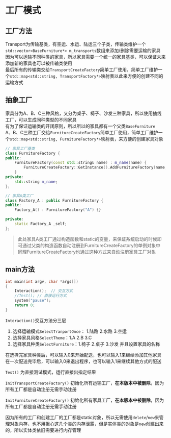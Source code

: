 <!--
 * @Version: 
 * @Autor: LC
 * @Date: 2021-11-30 15:04:26
 * @LastEditors: LC
 * @LastEditTime: 2021-12-01 11:50:30
 * @Description: 工厂模式
-->
# 工厂模式

## 工厂方法

Transport为传输基类，有空运、水运、陆运三个子类，传输类维护一个`std::vector<BaseFurniture*> m_transports`数组来添加/删除需要运输的家具  
因为可以运输不同种类的家具，所以家具需要一个统一的家具基类，可以保证未来添加新的家具也可以被传输类使用  
最后所有的传输类交给`TransportCreateFactory`简单工厂使用，简单工厂维护一个`std::map<std::string, TransportFactory*>`映射表以此来方便的创建不同的运输方式

## 抽象工厂

家具分为A、B、C三种风格，又分为桌子、椅子、沙发三种家具，所以使用抽线工厂，可以生成同种类型的不同家具  
有为了保证运输类的开闭原则，所以所以的家具都有一个父类`BaseFurniture`  
A、B、C三种工厂交给`FurnitureCreateFactory`简单工厂使用，简单工厂维护一个`std::map<std::string, FurnitureFactory*>`映射表，来方便的创建家具对象

```cpp
// 家具工厂基类
class FurnitureFactory {
public:
	FurnitureFactory(const std::string& name) : m_name(name) {
		FurnitureCreateFactory::GetInstance().AddFurnitureFactory(name, this);
	}
private:
	std::string m_name;
};

// 家具A类工厂
class Factory_A : public FurnitureFactory {
public:
	Factory_A() : FurnitureFactory("A") {}

private:
	static Factory_A _self;
};
```

> 此处家具A类工厂通过构造函数和static的变量，来保证系统启动的时候即可通过父类的构造函数自动注册到FurnitureCreateFactory的单例对象中  
> 同理FurnitureCreateFactory也通过这种方式来自动注册家具工厂对象  

## main方法

```cpp
int main(int argv, char *args[])
{
    Interaction();  // 交互方式
    //Test(); // 直接运行方式
    system("pause");
    return 0;
}
```

`Interaction()`交互方法分三层  

1. 选择运输模式`SelectTranportOnce`： 1.陆路 2.水路 3.空运
2. 选择家具风格`SelectTheme`：1.A 2.B 3.C
3. 选择家具种类`SelectFurniture`：1.椅子 2.桌子 3.沙发 并且设置家具的名称

在选择完家具种类后，可以输入0来开始配送，也可以输入1来继续添加其他家具  
在一次配送完毕后，可以输入0来退出程序，也可以输入1来继续其他方式的配送

`Test()` 为直接测试模式，运行直接出指定结果  

`InitTransportCreateFactory()` 初始化所有运输工厂，**在本版本中被删除**，因为所有工厂都是自动注册无需手动注册

`InitFurnitureCreateFactory()` 初始化所有家具工厂，**在本版本中被删除**，因为所有工厂都是自动注册无需手动注册  

因为所有的工厂和创建工厂的工厂都是static对象，所以无需使用`delete`/`new`来管理对象内存，也不用担心这几个类的内存泄露，但是实体类的对象是`new`创建出来的，所以实体类依旧需要进行内存管理  